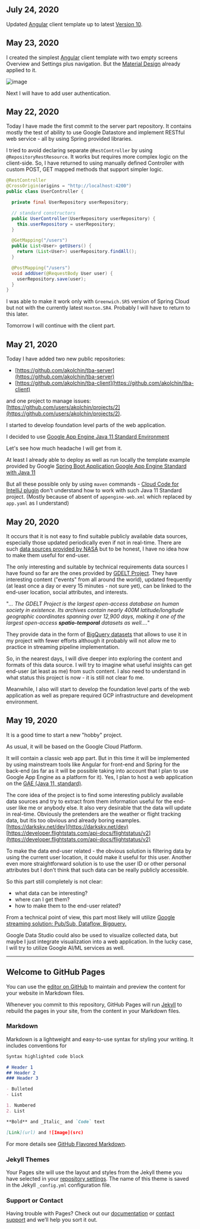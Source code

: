 ## July 24, 2020

Updated [Angular](https://angular.io/) client template up to latest [Version 10](https://blog.angular.io/version-10-of-angular-now-available-78960babd41).

## May 23, 2020

I created the simplest [Angular](https://angular.io/) client template with two empty screens Overview and Settings plus navigation. But the [Material Design](https://material.angular.io/) already applied to it.

![image](https://user-images.githubusercontent.com/904383/82738844-1d64d480-9d3b-11ea-9aea-9b9279e72650.png)

Next I will have to add user authentication.

## May 22, 2020

Today I have made the first commit to the server part repository. It contains mostly the test of ability to use Google Datastore and implement RESTful web service - all by using Spring provided libraries.

I tried to avoid declaring separate `@RestController` by using `@RepositoryRestResource`. It works but requires more complex logic on the client-side. So, I have returned to using manually defined Controller with custom POST, GET mapped methods that support simpler logic.

```java
@RestController
@CrossOrigin(origins = "http://localhost:4200")
public class UserController {

  private final UserRepository userRepository;

  // standard constructors
  public UserController(UserRepository userRepository) {
    this.userRepository = userRepository;
  }

  @GetMapping("/users")
  public List<User> getUsers() {
    return (List<User>) userRepository.findAll();
  }

  @PostMapping("/users")
  void addUser(@RequestBody User user) {
    userRepository.save(user);
  }
}
```

I was able to make it work only with `Greenwich.SR5` version of Spring Cloud but not with the currently latest `Hoxton.SR4`. Probably I will have to return to this later.

Tomorrow I will continue with the client part.

## May 21, 2020

Today I have added two new public repositories:
 - [https://github.com/akolchin/tba-server](https://github.com/akolchin/tba-server)
 - [https://github.com/akolchin/tba-client](https://github.com/akolchin/tba-client)

and one project to manage issues:
[https://github.com/users/akolchin/projects/2](https://github.com/users/akolchin/projects/2).

I started to develop foundation level parts of the web application.

I decided to use [Google App Engine Java 11 Standard Environment](https://cloud.google.com/appengine/docs/standard/java11)

Let's see how much headache I will get from it. 

At least I already able to deploy as well as run locally the template example provided by Google 
[Spring Boot Application Google App Engine Standard with Java 11](https://github.com/GoogleCloudPlatform/java-docs-samples/tree/master/appengine-java11/springboot-helloworld)

But all these possible only by using `maven` commands - [Cloud Code for IntelliJ plugin](https://github.com/GoogleCloudPlatform/cloud-code-intellij)  don't understand how to work with such Java 11 Standard project. (Mostly because of absent of `appengine-web.xml` which replaced by `app.yaml` as I understand)

## May 20, 2020
It occurs that it is not easy to find suitable publicly available data sources, especially those updated periodically even if not in real-time. There are such [data sources provided by NASA](https://search.earthdata.nasa.gov/search?ff=Near%20Real%20Time) but to be honest, I have no idea how to make them useful for end-user.

The only interesting and suitable by technical requirements data sources I have found so far are the ones provided by [GDELT Project](https://www.gdeltproject.org/). They have interesting content ("events" from all around the world), updated frequently (at least once a day or every 15 minutes - not sure yet), can be linked to the end-user location, social attributes, and interests. 

"_... The GDELT Project is the largest open-access database on human society in existence. Its archives contain nearly 400M latitude/longitude geographic coordinates spanning over 12,900 days, making it one of the largest open-access **spatio-temporal** datasets as well...._"

They provide data in the form of [BigQuery datasets](https://cloudplatform.googleblog.com/2014/05/worlds-largest-event-dataset-now-publicly-available-in-google-bigquery.html) that allows to use it in my project with fewer efforts although it probably will not allow me to practice in streaming pipeline implementation. 

So, in the nearest days, I will dive deeper into exploring the content and formats of this data source. I will try to imagine what useful insights can get end-user (at least as me) from such content. I also need to understand in what status this project is now - it is still not clear fo me.

Meanwhile, I also will start to develop the foundation level parts of the web application as well as prepare required GCP infrastructure and development environment.

## May 19, 2020

It is a good time to start a new "hobby" project. 

As usual, it will be based on the Google Cloud Platform. 

It will contain a classic web app part. But in this time it will be implemented by using mainstream tools like Angular for front-end and Spring for the back-end (as far as it will be possible taking into account that I plan to use Google App Engine as a platform for it). Yes, I plan to host a web application on the [GAE (Java 11, standard)](https://cloud.google.com/appengine/docs/standard/java11).

The core idea of the project is to find some interesting publicly available data sources and try to extract from them information useful for the end-user like me or anybody else. It also very desirable that the data will update in real-time. Obviously the pretenders are the weather or flight tracking data, but itis too obvious and already boring examples. 
[https://darksky.net/dev](https://darksky.net/dev)
[https://developer.flightstats.com/api-docs/flightstatus/v2](https://developer.flightstats.com/api-docs/flightstatus/v2)

To make the data end-user related - the obvious solution is filtering data by using the current user location, it could make it useful for this user.  Another even more straightforward solution is to use the user ID or other personal attributes but I don't think that such data can be really publicly accessible. 

So this part still completely is not clear: 
- what data can be interesting? 
- where can I get them? 
- how to make them to the end-user related?

From a technical point of view, this part most likely will utilize [Google streaming solution: Pub/Sub, Dataflow, Bigquery.](https://cloud.google.com/solutions/stream-analytics)

Google Data Studio could also be used to visualize collected data, but maybe I just integrate visualization into a web application. In the lucky case, I will try to utilize Google AI/ML services as well.


------------------------------------------------------------------------------------------------------------------
## Welcome to GitHub Pages

You can use the [editor on GitHub](https://github.com/akolchin/akolchin.github.io/edit/master/README.md) to maintain and preview the content for your website in Markdown files.

Whenever you commit to this repository, GitHub Pages will run [Jekyll](https://jekyllrb.com/) to rebuild the pages in your site, from the content in your Markdown files.

### Markdown

Markdown is a lightweight and easy-to-use syntax for styling your writing. It includes conventions for

```markdown
Syntax highlighted code block

# Header 1
## Header 2
### Header 3

- Bulleted
- List

1. Numbered
2. List

**Bold** and _Italic_ and `Code` text

[Link](url) and ![Image](src)
```

For more details see [GitHub Flavored Markdown](https://guides.github.com/features/mastering-markdown/).

### Jekyll Themes

Your Pages site will use the layout and styles from the Jekyll theme you have selected in your [repository settings](https://github.com/akolchin/akolchin.github.io/settings). The name of this theme is saved in the Jekyll `_config.yml` configuration file.

### Support or Contact

Having trouble with Pages? Check out our [documentation](https://help.github.com/categories/github-pages-basics/) or [contact support](https://github.com/contact) and we’ll help you sort it out.
